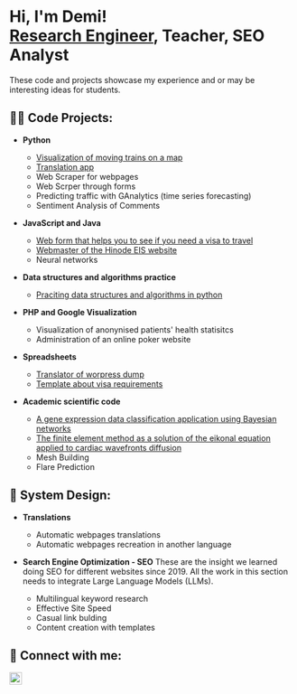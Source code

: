 <h1>Hi, I'm Demi! <br/><a href="https://www.linkedin.com/in/demi5martinez/">Research Engineer</a>, Teacher, SEO Analyst</h1>

These code and projects showcase my experience and or may be interesting ideas for students.

<h2>👨‍💻 Code Projects:</h2>

- <b>Python</b>
  - [Visualization of moving trains on a map](https://github.com/Demi-Martinez/moving-trains-on-a-map)
  - [Translation app](https://github.com/Demi-Martinez/translation-app)
  - Web Scraper for webpages
  - Web Scrper through forms
  - Predicting traffic with GAnalytics (time series forecasting)
  - Sentiment Analysis of Comments

- <b>JavaScript and Java</b>
  - [Web form that helps you to see if you need a visa to travel](https://github.com/Demi-Martinez/visa-requirements-checker)
  - [Webmaster of the Hinode EIS website](https://github.com/Demi-Martinez/hinode-eis-webmaster)
  - Neural networks
    
- <b>Data structures and algorithms practice</b>
  - [Praciting data structures and algorithms in python](https://github.com/Demi-Martinez/Algorithms-Practice)
 
- <b>PHP and Google Visualization</b>
  - Visualization of anonynised patients' health statisitcs
  - Administration of an online poker website

- <b>Spreadsheets</b>
  - [Translator of worpress dump](https://github.com/Demi-Martinez/translator-of-wordpress-dump)
  - [Template about visa requirements](https://github.com/Demi-Martinez/template-about-visa-requirements)

- <b>Academic scientific code</b>
  - [A gene expression data classification application using Bayesian networks](https://github.com/Demi-Martinez/gene-expression-classification-bayesian-networks)
  - [The finite element method as a solution of the eikonal equation applied to cardiac wavefronts diffusion](https://github.com/Demi-Martinez/finite-element-solution-for-cardiac-wavefront-diffusion)
  - Mesh Building
  - Flare Prediction
 
<h2>💞️ System Design:</h2>

- <b>Translations</b>
  - Automatic webpages translations
  - Automatic webpages recreation in another language
 
- <b>Search Engine Optimization - SEO</b>
  These are the insight we learned doing SEO for different websites since 2019. All the work in this section needs to integrate Large Language Models (LLMs). 
  - Multilingual keyword research
  - Effective Site Speed
  - Casual link bulding
  - Content creation with templates

 
<h2> 🤳 Connect with me:</h2>

[<img align="left" alt="DemiMartinez | LinkedIn" width="22px" src="https://cdn.jsdelivr.net/npm/simple-icons@v3/icons/linkedin.svg" />][linkedin]

[linkedin]:www.linkedin.com/in/demi5martinez

<!--
- 👋 Hi, I’m @Demi-Martinez
- 👀 I’m interested in ...
- 🌱 I’m currently learning ...
- 💞️ I’m looking to collaborate on ...
- 📫 How to reach me ...
- 😄 Pronouns: ...
- ⚡ Fun fact: ...

Demi-Martinez/Demi-Martinez is a ✨ special ✨ repository because its `README.md` (this file) appears on your GitHub profile.
You can click the Preview link to take a look at your changes.
--->
